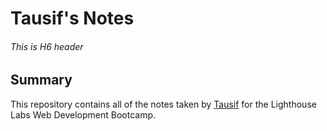 # Tausif's Notes

###### This is H6 header

## Summary

This repository contains all of the notes taken by [Tausif](https://github.com/tausvels/) for the Lighthouse Labs Web Development Bootcamp.